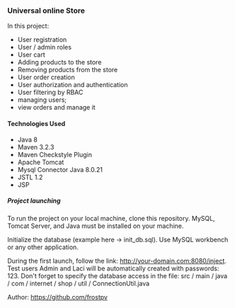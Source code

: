 ### Universal online Store

In this project:
<ul>
<li> User registration</li>
<li> User / admin roles</li>
<li> User cart</li>
<li> Adding products to the store</li>
<li> Removing products from the store</li>
<li>User order creation</li>
<li>User authorization and authentication</li>
<li> User filtering by RBAC</li>
<li>managing users;
<li>view orders and manage it</li>
</ul>

#### **Technologies Used**
<ul>
<li>Java 8</li>
<li>Maven 3.2.3</li>
<li>Maven Checkstyle Plugin</li>
<li>Apache Tomcat</li>
<li>Mysql Connector Java 8.0.21</li>
<li>JSTL 1.2</li>
<li>JSP</li>
</ul>

##### Project launching

To run the project on your local machine, clone this repository. MySQL, Tomcat Server, and Java must be installed on your machine.

Initialize the database (example here -> init_db.sql). Use MySQL workbench or any other application.

During the first launch, follow the link: http://your-domain.com:8080/inject. Test users Admin and Laci will be automatically created with passwords: 123.
Don't forget to specify the database access in the file: src / main / java / com / internet / shop / util / ConnectionUtil.java

Author: https://github.com/frostpv


